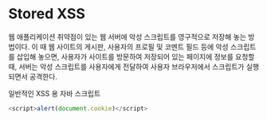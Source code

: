 # Stored XSS
웹 애플리케이션 취약점이 있는 웹 서버에 악성 스크립트를 영구적으로 저장해 놓는 방법이다. 이 때 웹 사이트의 게시판, 사용자의 프로필 및 코멘트 필드 등에 악성 스크립트를 삽입해 놓으면, 사용자가 사이트를 방문하여 저장되어 있는 페이지에 정보를 요청할 때, 서버는 악성 스크립트를 사용자에게 전달하여 사용자 브라우저에서 스크립트가 실행되면서 공격한다.   
   

일반적인 XSS 용 자바 스크립트   
```javascript   
<script>alert(document.cookie)</script>
```   

